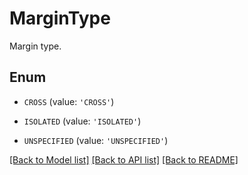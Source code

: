 # MarginType

Margin type.

## Enum

* `CROSS` (value: `'CROSS'`)

* `ISOLATED` (value: `'ISOLATED'`)

* `UNSPECIFIED` (value: `'UNSPECIFIED'`)

[[Back to Model list]](../README.md#documentation-for-models) [[Back to API list]](../README.md#documentation-for-api-endpoints) [[Back to README]](../README.md)



